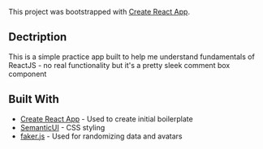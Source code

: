 This project was bootstrapped with [Create React App](https://github.com/facebook/create-react-app).

## Dectription

This is a simple practice app built to help me understand fundamentals of ReactJS - no real functionality but it's a pretty sleek comment box component


## Built With

* [Create React App](https://reactjs.org/docs/create-a-new-react-app.html) - Used to create initial boilerplate
* [SemanticUI](https://semantic-ui.com/) - CSS styling 
* [faker.js](https://github.com/marak/Faker.js/) - Used for randomizing data and avatars